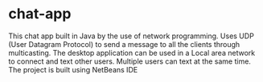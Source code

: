 # chat-app
This chat app built in Java by the use of network programming. Uses UDP (User Datagram Protocol) to send a message to all the clients through multicasting. The desktop application can be used in a Local area network to connect and text other users. Multiple users can text at the same time. The project is built using NetBeans IDE
